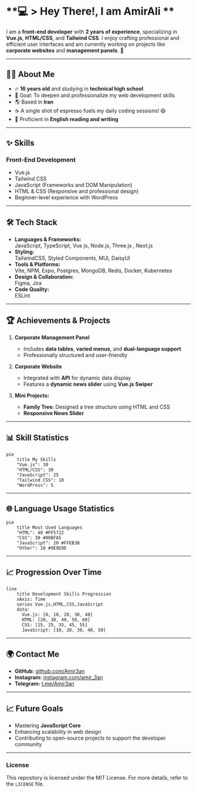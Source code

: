 
# **💻 > Hey There!, I am AmirAli **  
I am a **front-end developer** with **2 years of experience**, specializing in **Vue.js**, **HTML/CSS**, and **Tailwind CSS**. I enjoy crafting professional and efficient user interfaces and am currently working on projects like **corporate websites** and **management panels**. 🌟  

---

## **👨‍💻 About Me**  
- 🔥 **16 years old** and studying in **technical high school**  
- 🎯 Goal: To deepen and professionalize my web development skills  
- 🌎 Based in **Iran**  
- ☕ A single shot of espresso fuels my daily coding sessions! 😄  
- 📝 Proficient in **English reading and writing**  

---

## **✨ Skills**  
### **Front-End Development**  
- Vue.js  
- Tailwind CSS  
- JavaScript (Frameworks and DOM Manipulation)  
- HTML & CSS (Responsive and professional design)  
- Beginner-level experience with WordPress  

---

## **🛠 Tech Stack**  
- **Languages & Frameworks:**  
  JavaScript, TypeScript, Vue js, Node.js, Three.js , Next.js  
- **Styling:**  
  TailwindCSS, Styled Components, MUI, DaisyUI  
- **Tools & Platforms:**  
  Vite, NPM, Expo, Postgres, MongoDB, Redis, Docker, Kubernetes  
- **Design & Collaboration:**  
  Figma, Jira  
- **Code Quality:**  
  ESLint  

---

## **🏆 Achievements & Projects**  
1. **Corporate Management Panel**  
   - Includes **data tables**, **varied menus**, and **dual-language support**  
   - Professionally structured and user-friendly  

2. **Corporate Website**  
   - Integrated with **API** for dynamic data display  
   - Features a **dynamic news slider** using **Vue.js Swiper**  

3. **Mini Projects:**  
   - **Family Tree**: Designed a tree structure using HTML and CSS  
   - **Responsive News Slider**  

---

## **📊 Skill Statistics**  
```mermaid
pie
    title My Skills
    "Vue.js": 30
    "HTML/CSS": 30
    "JavaScript": 25
    "Tailwind CSS": 10
    "WordPress": 5
```

---

## **🌐 Language Usage Statistics**  
```mermaid
pie
    title Most Used Languages
    "HTML": 40 #FF5722
    "CSS": 30 #00BFA5
    "JavaScript": 20 #FFEB3B
    "Other": 10 #9E9E9E
```

---

## **📈 Progression Over Time**  
```mermaid
line
    title Development Skills Progression
    xAxis: Time
    series Vue.js,HTML,CSS,JavaScript
    data:
      Vue.js: [0, 10, 20, 30, 40]
      HTML: [20, 30, 40, 50, 60]
      CSS: [15, 25, 35, 45, 55]
      JavaScript: [10, 20, 30, 40, 50]
```

---

## **🌍 Contact Me**  
- **GitHub:** [github.com/Amir3an](#)  
- **Instagram:** [instagram.com/amir_3an](#)  
- **Telegram:** [t.me/Amir3an](#)  

---

## **📈 Future Goals**  
- Mastering **JavaScript Core**  
- Enhancing scalability in web design  
- Contributing to open-source projects to support the developer community  

---

### **License**  
This repository is licensed under the MIT License. For more details, refer to the `LICENSE` file.  
